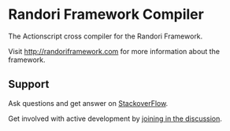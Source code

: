 Randori Framework Compiler
=============

The Actionscript cross compiler for the Randori Framework.

Visit http://randoriframework.com for more information about the framework.

## Support

Ask questions and get answer on [StackoverFlow](http://stackoverflow.com/questions/tagged/randori).

Get involved with active development by [joining in the discussion](https://github.com/RandoriAS/randori-compiler/issues).
